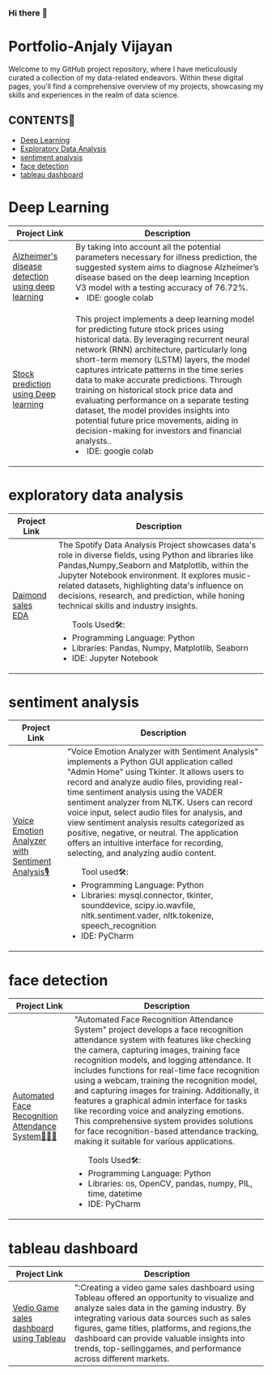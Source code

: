 ### Hi there 👋

<!--
**anjaly411/anjaly411** is a ✨ _special_ ✨ repository because its `README.md` (this file) appears on your GitHub profile.

Here are some ideas to get you started:

- 🔭 I’m currently working on ...
- 🌱 I’m currently learning ...
- 👯 I’m looking to collaborate on ...
- 🤔 I’m looking for help with ...
- 💬 Ask me about ...
- 📫 How to reach me: ...
- 😄 Pronouns: ...
- ⚡ Fun fact: ...
-->
# Portfolio-Anjaly Vijayan
<p>Welcome to my GitHub project repository, where I have meticulously curated a collection of my data-related endeavors. Within these digital pages, you'll find a comprehensive overview of my projects, showcasing my skills and experiences in the realm of data science. </p>
<h2>CONTENTS📝</h2>
<ul>
  <li><a href="#deeplearning">Deep Learning</a></li>
   <li><a href="#exploratorydataanalysis">Exploratory Data Analysis</a></li>
   <li><a href="#sentimentanalysis">sentiment analysis</a></li>
   <li><a href="#facedetection">face detection</a></li>
    <li><a href="#tableaudashboard">tableau dashboard</a></li>
 
</ul>

<h1><a name="deeplearning">Deep Learning</a></h1>

| Project Link | Description |
| ------------ | ------------| 
| <a href="https://github.com/anjaly411/Alzheimer-s_disease_detection_using_deep_learning">Alzheimer's disease detection using deep learning</a><br> | By taking into account all the potential parameters necessary for illness prediction, the suggested system aims to diagnose Alzheimer’s disease based on the deep learning Inception V3 model with a testing accuracy of 76.72%.<br></li><li>IDE: google colab<br></li></ul></p> |
| <a href="https://github.com/anjaly411/Stock-Price-Prediction-using-Deep-Learning">Stock prediction using Deep learning</a><br> |This project implements a deep learning model for predicting future stock prices using historical data. By leveraging recurrent neural network (RNN) architecture, particularly long short-term memory (LSTM) layers, the model captures intricate patterns in the time series data to make accurate predictions. Through training on historical stock price data and evaluating performance on a separate testing dataset, the model provides insights into potential future price movements, aiding in decision-making for investors and financial analysts..<br></li><li>IDE: google colab<br></li></ul></p> |

<h1><a name="exploratorydataanalysis">exploratory data analysis</a></h1>

| Project Link | Description |
| ------------ | ------------| 
| <a href="https://github.com/anjaly411/DIAMOND-SALES-EDA">Daimond sales EDA</a><br> | The Spotify Data Analysis Project showcases data's role in diverse fields, using Python and libraries like Pandas,Numpy,Seaborn and Matplotlib, within the Jupyter Notebook environment. It explores music-related datasets, highlighting data's influence on decisions, research, and prediction, while honing technical skills and industry insights.<br><p><ul>Tools Used🛠️:<br><li>Programming Language: Python<br></li><li>Libraries: Pandas, Numpy, Matplotlib, Seaborn<br></li><li>IDE: Jupyter Notebook<br></li></ul></p> | 

<h1><a name="sentimentanalysis">sentiment analysis</a></h1>

| Project Link | Description |
| ------------ | ------------| 
| <a href="https://github.com/anjaly411/Sentiment__Analysis">Voice Emotion Analyzer with Sentiment Analysis🎙️</a><br> | "Voice Emotion Analyzer with Sentiment Analysis" implements a Python GUI application called "Admin Home" using Tkinter. It allows users to record and analyze audio files, providing real-time sentiment analysis using the VADER sentiment analyzer from NLTK. Users can record voice input, select audio files for analysis, and view sentiment analysis results categorized as positive, negative, or neutral. The application offers an intuitive interface for recording, selecting, and analyzing audio content.<br><p><ul>Tool used🛠️:<br><li>Programming Language: Python<br></li><li>Libraries: mysql.connector, tkinter, sounddevice, scipy.io.wavfile, nltk.sentiment.vader, nltk.tokenize, speech_recognition<br></li><li>IDE: PyCharm<br></li></ul></p>| 


<h1><a name="facedetection">face detection</a></h1>

| Project Link | Description |
| ------------ | ------------| 
| <a href="https://github.com/anjaly411/Face_Detection">Automated Face Recognition Attendance System👨🏼‍🦱</a><br> | "Automated Face Recognition Attendance System" project develops a face recognition attendance system with features like checking the camera, capturing images, training face recognition models, and logging attendance. It includes functions for real-time face recognition using a webcam, training the recognition model, and capturing images for training. Additionally, it features a graphical admin interface for tasks like recording voice and analyzing emotions. This comprehensive system provides solutions for face recognition-based attendance tracking, making it suitable for various applications.<br><p><ul>Tools Used🛠️:<br><li>Programming Language: Python<br></li><li>Libraries: os, OpenCV, pandas, numpy, PIL, time, datetime<br></li><li>IDE: PyCharm<br></li></ul></p> |  

<h1><a name="tableaudashboard">tableau dashboard</a></h1>

| Project Link | Description |
| ------------ | ------------| 
| <a href="https://github.com/anjaly411/vedio_game_dashboard">Vedio Game sales dashboard using Tableau</a><br> | ":Creating a video game sales dashboard using Tableau offered an opportunity to visualize and analyze sales data in the gaming industry. By integrating various data sources such as sales figures, game titles, platforms, and regions,the dashboard can provide valuable insights into trends, top-sellinggames, and performance across different markets. |  

